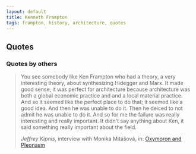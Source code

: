 ```yaml
---
layout: default
title: Kenneth Frampton
tags: frampton, history, architecture, quotes
---
```


## Quotes

### Quotes by others

> You see somebody like Ken Frampton who had a theory, a very interesting
> theory, about synthesizing Hidegger and Marx. It made good sense, it was
> perfect for architecture because architecture was both a global economic
> practice and and a local material practice. And so it seemed like the perfect
> place to do that; it seemed like a good idea. And then he was unable to do
> it. Then he deiced to not admit he was unable to do it. And so for me the
> failure was really interesting and really important. It didn't say anything
> about Ken, it said something really important about the field.
>
> <cite>Jeffrey Kipnis</cite>, interview with Monika Mitášová, in: [Oxymoron and
> Pleonasm](http://www.amazon.co.uk/gp/product/1940291410/ref=as_li_tl?ie=UTF8&camp=1634&creative=19450&creativeASIN=1940291410&linkCode=as2&tag=zmlka-21&linkId=BX24NNXQQ2N2FN5F)
